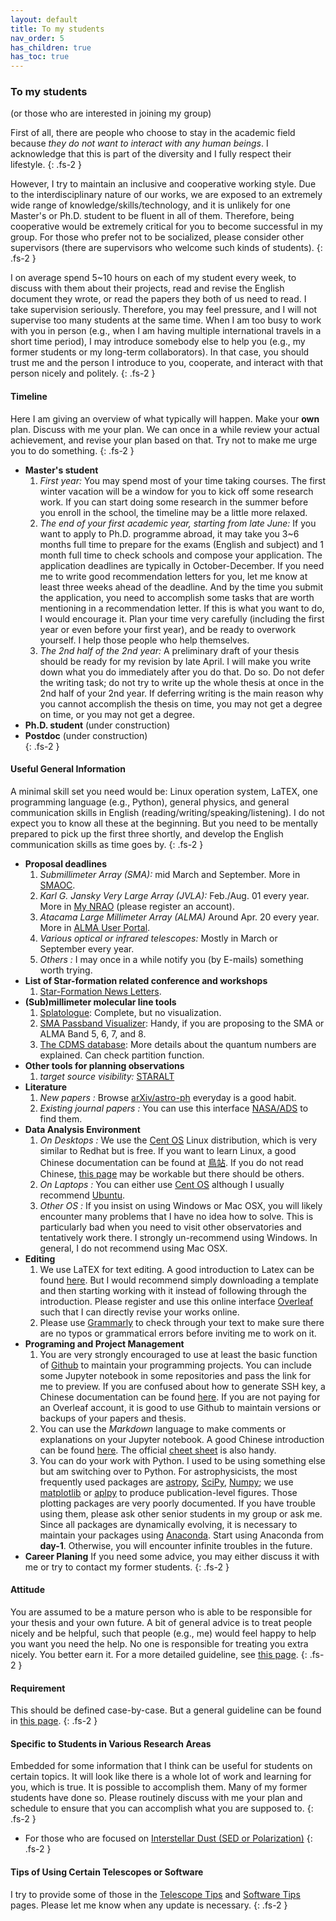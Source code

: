 ```yaml
---
layout: default
title: To my students
nav_order: 5
has_children: true
has_toc: true
---
```



### To my students
(or those who are interested in joining my group)

First of all, there are people who choose to stay in the academic field because *they do not want to interact with any human beings*. I acknowledge that this is part of the diversity and I fully respect their lifestyle.
{: .fs-2 }

However, I try to maintain an inclusive and cooperative working style. Due to the interdisciplinary nature of our works, we are exposed to an extremely wide range of knowledge/skills/technology, and it is unlikely for one Master's or Ph.D. student to be fluent in all of them. Therefore, being cooperative would be extremely critical for you to become successful in my group. For those who prefer not to be socialized, please consider other supervisors (there are supervisors who welcome such kinds of students).
{: .fs-2 }

I on average spend 5~10 hours on each of my student every week, to discuss with them about their projects, read and revise the English document they wrote, or read the papers they both of us need to read. I take supervision seriously. Therefore, you may feel pressure, and I will not supervise too many students at the same time. When I am too busy to work with you in person (e.g., when I am having multiple international travels in a short time period), I may introduce somebody else to help you (e.g., my former students or my long-term collaborators). In that case, you should trust me and the person I introduce to you, cooperate, and interact with that person nicely and politely.
{: .fs-2 }

#### Timeline

Here I am giving an overview of what typically will happen. Make your **own** plan. Discuss with me your plan. We can once in a while review your actual achievement, and revise your plan based on that. Try not to make me urge you to do something.
{: .fs-2 }


- **Master's student**
    1. *First year:* You may spend most of your time taking courses. The first winter vacation will be a window for you to kick off some research work. If you can start doing some research in the summer before you enroll in the school, the timeline may be a little more relaxed.
    2. *The end of your first academic year, starting from late June:* If you want to apply to Ph.D. programme abroad, it may take you 3~6 months full time to prepare for the exams (English and subject) and 1 month full time to check schools and compose your application. The application deadlines are typically in October-December. If you need me to write good recommendation letters for you, let me know at least three weeks ahead of the deadline. And by the time you submit the application, you need to accomplish some tasks that are worth mentioning in a recommendation letter. If this is what you want to do, I would encourage it. Plan your time very carefully (including the first year or even before your first year), and be ready to overwork yourself. I help those people who help themselves.
    3. *The 2nd half of the 2nd year:* A preliminary draft of your thesis should be ready for my revision by late April. I will make you write down what you do immediately after you do that. Do so. Do not defer the writing task; do not try to write up the whole thesis at once in the 2nd half of your 2nd year. If deferring writing is the main reason why you cannot accomplish the thesis on time, you may not get a degree on time, or you may not get a degree.
- **Ph.D. student** (under construction)
- **Postdoc** (under construction)     
{: .fs-2 }


#### Useful General Information

A minimal skill set you need would be: Linux operation system, LaTEX, one programming language (e.g., Python), general physics, and general communication skills in English (reading/writing/speaking/listening). I do not expect you to know all these at the beginning. But you need to be mentally prepared to pick up the first three shortly, and develop the English communication skills as time goes by.
{: .fs-2 }

- **Proposal deadlines**
    1. *Submillimeter Array (SMA):* mid March and September. More in [SMAOC](http://sma1.sma.hawaii.edu/proposing.html).
    2. *Karl G. Jansky Very Large Array (JVLA):* Feb./Aug. 01 every year. More in [My NRAO](https://my.nrao.edu/) (please register an account).
    3. *Atacama Large Millimeter Array (ALMA)* Around Apr. 20 every year. More in [ALMA User Portal](https://almascience.nao.ac.jp/).
    4. *Various optical or infrared telescopes:* Mostly in March or September every year.
    5. *Others :* I may once in a while notify you (by E-mails) something worth trying.
- **List of Star-formation related conference and workshops**
    1. [Star-Formation News Letters](https://www.starformation.news/community/meetings).
- **(Sub)millimeter molecular line tools**
    1. [Splatologue](https://splatalogue.online//): Complete, but no visualization.
    2. [SMA Passband Visualizer](http://sma1.sma.hawaii.edu/smaPassbandViewer/smaPassbandVis2020A.html): Handy, if you are proposing to the SMA or ALMA Band 5, 6, 7, and 8.
    3. [The CDMS database](https://cdms.astro.uni-koeln.de/cdms/portal/): More details about the quantum numbers are explained. Can check partition function.
- **Other tools for planning observations**
    1. *target source visibility:* [STARALT](http://catserver.ing.iac.es/staralt/index.php)
- **Literature**
    1. *New papers :* Browse [arXiv/astro-ph](https://arxiv.org/list/astro-ph/new) everyday is a good habit.
    2. *Existing journal papers :* You can use this interface [NASA/ADS](https://ui.adsabs.harvard.edu/classic-form) to find them.
- **Data Analysis Environment**
    1. *On Desktops :* We use the [Cent OS](https://www.centos.org/) Linux distribution, which is very similar to Redhat but is free. If you want to learn Linux, a good Chinese documentation can be found at [鳥站](https://linux.vbird.org/). If you do not read Chinese, [this page](https://ryanstutorials.net/linuxtutorial/) may be workable but there should be others.
    2. *On Laptops :* You can either use [Cent OS](https://www.centos.org/) although I usually recommend [Ubuntu](https://ubuntu.com/).
    3. *Other OS :* If you insist on using Windows or Mac OSX, you will likely encounter many problems that I have no idea how to solve. This is particularly bad when you need to visit other observatories and tentatively work there. I strongly un-recommend using Windows. In general, I do not recommend using Mac OSX.
- **Editing**
    1. We use LaTEX for text editing. A good introduction to Latex can be found [here](https://www.overleaf.com/learn/latex/Learn_LaTeX_in_30_minutes). But I would recommend simply downloading a template and then starting working with it instead of following through the introduction. Please register and use this online interface [Overleaf](https://www.overleaf.com/) such that I can directly revise your works online.
    2. Please use [Grammarly](https://app.grammarly.com/) to check through your text to make sure there are no typos or grammatical errors before inviting me to work on it.
- **Programing and Project Management**
    1. You are very strongly encouraged to use at least the basic function of [Github](https://github.com/) to maintain your programming projects. You can include some Jupyter notebook in some repositories and pass the link for me to preview. If you are confused about how to generate SSH key, a Chinese documentation can be found [here](https://ithelp.ithome.com.tw/articles/10205988). If you are not paying for an Overleaf account, it is good to use Github to maintain versions or backups of your papers and thesis.
    2. You can use the *Markdown* language to make comments or explanations on your Jupyter notebook. A good Chinese introduction can be found  [here](https://markdown.tw/). The official [cheet sheet](https://www.markdownguide.org/cheat-sheet/) is also handy.
    3. You can do your work with Python. I used to be using something else but am switching over to Python. For astrophysicists, the most frequently used packages are [astropy](https://www.astropy.org/), [SciPy](https://scipy.org/), [Numpy](https://numpy.org/); we use [matplotlib](https://matplotlib.org/) or [aplpy](https://aplpy.github.io/) to produce publication-level figures. Those plotting packages are very poorly documented. If you have trouble using them, please ask other senior students in my group or ask me. Since all packages are dynamically evolving, it is necessary to maintain your packages using [Anaconda](https://www.anaconda.com/). Start using Anaconda from **day-1**. Otherwise, you will encounter infinite troubles in the future.
- **Career Planing**
    If you need some advice, you may either discuss it with me or try to contact my former students.
{: .fs-2 }


#### Attitude

You are assumed to be a mature person who is able to be responsible for your thesis and your own future. A bit of general advice is to treat people nicely and be helpful, such that people (e.g., me) would feel happy to help you want you need the help. No one is responsible for treating you extra nicely. You better earn it. For a more detailed guideline, see [this page](/pages/students_topics/attitude).
{: .fs-2 }


#### Requirement

This should be defined case-by-case. But a general guideline can be found in [this page](/pages/students_topics/requirement).
{: .fs-2 }

#### Specific to Students in Various Research Areas

Embedded for some information that I think can be useful for students on certain topics. It will look like there is a whole lot of work and learning for you, which is true. It is possible to accomplish them. Many of my former students have done so. Please routinely discuss with me your plan and schedule to ensure that you can accomplish what you are supposed to.
{: .fs-2 }

- For those who are focused on [Interstellar Dust (SED or Polarization)](/pages/students_topics/dust)
{: .fs-2 }


#### Tips of Using Certain Telescopes or Software

I try to provide some of those in the [Telescope Tips](/pages/students_topics/UsingTelescope) and [Software Tips](/pages/students_topics/software_tips) pages. Please let me know when any update is necessary.
{: .fs-2 }
